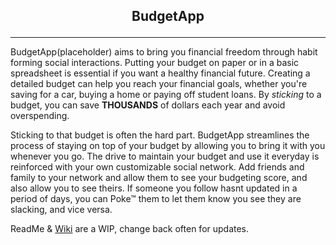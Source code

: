 ## <p style="text-align: center;">BudgetApp</p>
***

BudgetApp(placeholder) aims to bring you financial freedom through habit forming social interactions.
Putting your budget on paper or in a basic spreadsheet is essential if you want a healthy financial future. Creating a
detailed budget can help you reach your financial goals, whether you're saving for a car, buying a home or paying off
student loans. By *sticking* to a budget, you can save **THOUSANDS** of dollars each year and avoid overspending.

Sticking to that budget is often the hard part. BudgetApp streamlines the process of staying on top of your budget by
allowing you to bring it with you whenever you go. The drive to maintain your budget and use it everyday is reinforced
with your own customizable social network. Add friends and family to your network and allow them to see your budgeting
score, and also allow you to see theirs. If someone you follow hasnt updated in a period of days, you can Poke™ them
to let them know you see they are slacking, and vice versa.

ReadMe & [Wiki](https://github.com/CUNYTech/BudgetApp/wiki) are a WIP, change back often for updates.